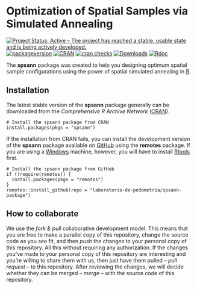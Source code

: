 <!-- Generated by knitr: do not edit by hand. Please edit the content in README.Rmd -->

Optimization of Spatial Samples via Simulated Annealing
=======================================================

[![Project Status: Active – The project has reached a stable, usable
state and is being actively
developed.](https://www.repostatus.org/badges/latest/active.svg)](https://www.repostatus.org/#active)
[![packageversion](https://img.shields.io/badge/devel%20version-2.3.1-firebrick.svg?style=flat-square)](commits/master)
[![CRAN](https://www.r-pkg.org/badges/version/spsann)](https://cran.r-project.org/package=spsann)
[![cran
checks](https://cranchecks.info/badges/worst/spsann)](https://cran.r-project.org/web/checks/check_results_spsann.html)
[![Downloads](https://cranlogs.r-pkg.org/badges/spsann?color=brightgreen)](https://www.r-pkg.org/pkg/spsann)
[![Rdoc](https://api.rdocumentation.org/badges/version/spsann)](https://www.rdocumentation.org/packages/spsann)

The **spsann** package was created to help you designing optimum spatial
sample configurations using the power of spatial simulated annealing in
[R](https://www.r-project.org/).

Installation
------------

The latest stable version of the **spsann** package generally can be
downloaded from the *Comprehensive R Archive Network*
([CRAN](https://CRAN.R-project.org/package=febr)).

    # Install the spsann package from CRAN
    install.packages(pkgs = "spsann")

If the installation from CRAN fails, you can install the development
version of the **spsann** package available on
[GitHub](https://github.com/laboratorio-de-pedometria/spsann-package)
using the **remotes** package. If you are using a
[Windows](https://cran.r-project.org/bin/windows/) machine, however, you
will have to install
[Rtools](https://cran.r-project.org/bin/windows/Rtools/) first.

    # Install the spsann package from GitHub
    if (!require(remotes)) {
      install.packages(pkgs = "remotes")
    }
    remotes::install_github(repo = "laboratorio-de-pedometria/spsann-package")

How to collaborate
------------------

We use the *fork & pull* collaborative development model. This means
that you are free to make a parallel copy of this repository, change the
source code as you see fit, and then *push* the changes to your personal
copy of this repository. All this without requiring any authorization.
If the changes you’ve made to your personal copy of this repository are
interesting and you’re willing to share them with us, then just have
them pulled – *pull request* – to this repository. After reviewing the
changes, we will decide whether they can be merged – *merge* – with the
source code of this repository.
